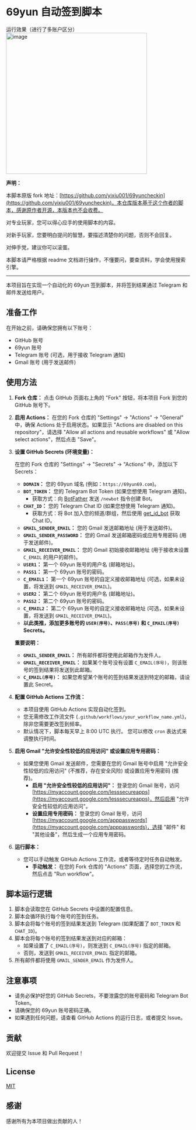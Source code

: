# 69yun 自动签到脚本

运行效果（进行了多账户区分）
<img width="386" alt="image" src="https://github.com/user-attachments/assets/ad8df3bc-0f49-4fba-b05c-3bb76005527e" />


**声明：**

本脚本原版 fork 地址：[https://github.com/yixiu001/69yuncheckin](https://github.com/yixiu001/69yuncheckin)。本仓库版本基于这个作者的脚本，感谢原作者开源，本版本也不会收费。

对专业玩家，您可以得心应手的使用脚本的内容。

对新手玩家，您要明白提问的智慧，要描述清楚你的问题，否则不会回复。

对伸手党，建议你可以滚蛋。

本脚本请严格根据 readme 文档进行操作，不懂要问，要查资料，学会使用搜索引擎。

---

本项目旨在实现一个自动化的 69yun 签到脚本，并将签到结果通过 Telegram 和邮件发送给用户。

## 准备工作

在开始之前，请确保您拥有以下账号：

*   GitHub 账号
*   69yun 账号
*   Telegram 账号 (可选，用于接收 Telegram 通知)
*   Gmail 账号 (用于发送邮件)

## 使用方法

1.  **Fork 仓库：** 点击 GitHub 页面右上角的 "Fork" 按钮，将本项目 Fork 到您的 GitHub 账号下。

2.  **启用 Actions：** 在您的 Fork 仓库的 "Settings" -> "Actions" -> "General" 中，确保 Actions 处于启用状态。如果显示 "Actions are disabled on this repository"，请选择 "Allow all actions and reusable workflows" 或 "Allow select actions"，然后点击 "Save"。

3.  **设置 GitHub Secrets (环境变量)：**

    在您的 Fork 仓库的 "Settings" -> "Secrets" -> "Actions" 中，添加以下 Secrets：

    *   **`DOMAIN`：** 您的 69yun 域名 (例如：`https://69yun69.com`)。
    *   **`BOT_TOKEN`：** 您的 Telegram Bot Token (如果您想使用 Telegram 通知)。  
        *   获取方式：向 [BotFather](https://t.me/BotFather) 发送 `/newbot` 指令创建 Bot。
    *   **`CHAT_ID`：** 您的 Telegram Chat ID (如果您想使用 Telegram 通知)。 
        *   获取方式：将 Bot 加入您的频道/群组，然后使用 [get_id_bot](https://t.me/get_id_bot) 获取 Chat ID。
    *   **`GMAIL_SENDER_EMAIL`：** 您的 Gmail 发送邮箱地址 (用于发送邮件)。
    *   **`GMAIL_SENDER_PASSWORD`：** 您的 Gmail 发送邮箱密码或应用专用密码 (用于发送邮件)。
    *   **`GMAIL_RECEIVER_EMAIL`：** 您的 Gmail 初始接收邮箱地址 (用于接收未设置 `C_EMAIL` 的用户的邮件)。
    *   **`USER1`：** 第一个 69yun 账号的用户名 (邮箱地址)。
    *   **`PASS1`：** 第一个 69yun 账号的密码。
    *   **`C_EMAIL1`：** 第一个 69yun 账号的自定义接收邮箱地址 (可选，如果未设置，将发送到 `GMAIL_RECEIVER_EMAIL`)。
    *   **`USER2`：** 第二个 69yun 账号的用户名 (邮箱地址)。
    *   **`PASS2`：** 第二个 69yun 账号的密码。
    *   **`C_EMAIL2`：** 第二个 69yun 账号的自定义接收邮箱地址 (可选，如果未设置，将发送到 `GMAIL_RECEIVER_EMAIL`)。
    *   **以此类推，添加更多账号的 `USER(序号)`、`PASS(序号)` 和 `C_EMAIL(序号)` Secrets。**

    **重要说明：**

    *   **`GMAIL_SENDER_EMAIL`：** 所有邮件都将使用此邮箱作为发件人。
    *   **`GMAIL_RECEIVER_EMAIL`：** 如果某个账号没有设置 `C_EMAIL(序号)`，则该账号的签到结果将发送到此邮箱。
    *   **`C_EMAIL(序号)`：** 如果您希望某个账号的签到结果发送到特定的邮箱，请设置此 Secret。

4.  **配置 GitHub Actions 工作流：**

    *   本项目使用 GitHub Actions 实现自动化签到。
    *   您无需修改工作流文件 (`.github/workflows/your_workflow_name.yml`)，除非您需要更改签到频率。
    *   默认情况下，脚本每天早上 8:00 UTC 执行。  您可以修改 `cron` 表达式来调整执行时间。

5.  **启用 Gmail "允许安全性较低的应用访问" 或设置应用专用密码：**

    *   如果您使用 Gmail 发送邮件，您需要在您的 Gmail 账号中启用 "允许安全性较低的应用访问" (不推荐，存在安全风险) 或设置应用专用密码 (推荐)。
        *   **启用 "允许安全性较低的应用访问"：** 登录您的 Gmail 账号，访问 [https://myaccount.google.com/lesssecureapps](https://myaccount.google.com/lesssecureapps)，然后启用 "允许安全性较低的应用访问"。
        *   **设置应用专用密码：** 登录您的 Gmail 账号，访问 [https://myaccount.google.com/apppasswords](https://myaccount.google.com/apppasswords)，选择 "邮件" 和 "其他设备"，然后生成一个应用专用密码。

6.  **运行脚本：**

    *   您可以手动触发 GitHub Actions 工作流，或者等待定时任务自动触发。
        *   **手动触发：** 在您的 Fork 仓库的 "Actions" 页面，选择您的工作流，然后点击 "Run workflow"。

## 脚本运行逻辑

1.  脚本会读取您在 GitHub Secrets 中设置的配置信息。
2.  脚本会循环执行每个账号的签到任务。
3.  脚本会将每个账号的签到结果发送到 Telegram (如果配置了 `BOT_TOKEN` 和 `CHAT_ID`)。
4.  脚本会将每个账号的签到结果发送到对应的邮箱：
    *   如果设置了 `C_EMAIL(序号)`，则发送到 `C_EMAIL(序号)` 指定的邮箱。
    *   否则，发送到 `GMAIL_RECEIVER_EMAIL` 指定的邮箱。
5.  所有邮件都将使用 `GMAIL_SENDER_EMAIL` 作为发件人。

## 注意事项

*   请务必保护好您的 GitHub Secrets，不要泄露您的账号密码和 Telegram Bot Token。
*   请确保您的 69yun 账号密码正确。
*   如果遇到任何问题，请查看 GitHub Actions 的运行日志，或者提交 Issue。

## 贡献

欢迎提交 Issue 和 Pull Request！

## License

[MIT](LICENSE)

## 感谢

感谢所有为本项目做出贡献的人！
